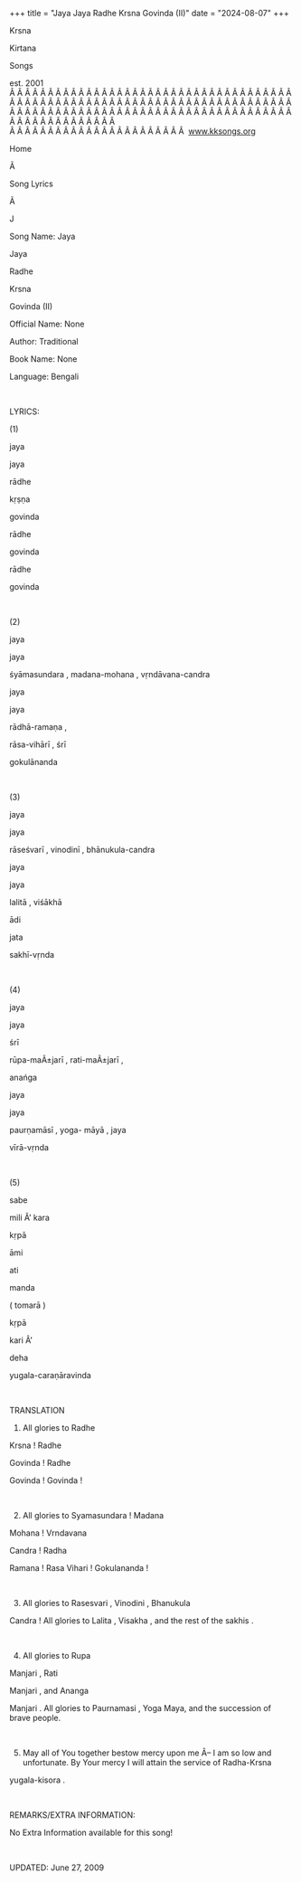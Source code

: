 +++ 
title = "Jaya Jaya Radhe Krsna Govinda (II)"
date = "2024-08-07"
+++

Krsna
 
Kirtana
 
Songs

est. 2001
Â Â Â Â Â Â Â Â Â Â Â Â Â Â Â Â Â Â Â Â Â Â Â Â Â Â Â Â Â Â Â Â Â Â Â Â Â Â Â Â Â Â Â Â Â Â Â Â Â Â Â Â Â Â Â Â Â Â Â Â Â Â Â Â Â Â Â Â Â Â Â Â Â Â Â Â Â Â Â Â Â Â Â Â Â Â Â Â Â Â Â Â Â Â Â Â Â Â Â Â Â Â Â Â Â Â Â Â Â Â Â Â Â Â Â Â Â Â Â Â Â Â Â Â Â  
Â Â Â Â Â Â Â Â Â Â Â Â Â Â Â Â Â Â Â Â Â Â Â  
www.kksongs.org








Home


Ã 
 
Song Lyrics
 
Ã 
 
J


Song Name: 
Jaya
 
Jaya
 
Radhe
 
Krsna


Govinda
 (II)


Official Name: None


Author: Traditional


Book Name: None


Language: 
Bengali


 


LYRICS:


(1)


jaya
 
jaya
 
rādhe
 
kṛṣṇa
 
govinda


rādhe
 
govinda
 
rādhe
 
govinda


 


(2)


jaya
 
jaya
 
śyāmasundara
, 
madana-mohana
, 
vṛndāvana-candra


jaya
 
jaya
 
rādhā-ramaṇa
,

rāsa-vihārī
, 
śrī


gokulānanda


 


(3)


jaya
 
jaya
 
rāseśvarī
, 
vinodinī
, 
bhānukula-candra


jaya
 
jaya
 
lalitā
, 
viśākhā
 
ādi
 
jata
 
sakhī-vṛnda


 


(4)


jaya
 
jaya
 
śrī
 
rūpa-maÃ±jarī
, 
rati-maÃ±jarī
,

anańga


jaya
 
jaya
 
paurṇamāsī
,
yoga-
māyā
, 
jaya
 
vīrā-vṛnda


 


(5)


sabe
 
mili
Â’ 
kara
 
kṛpā


āmi
 
ati
 
manda


(
tomarā
)

kṛpā
 
kari
Â’

deha
 
yugala-caraṇāravinda


 


TRANSLATION


1) All glories to 
Radhe
 
Krsna
! 
Radhe


Govinda
! 
Radhe
 
Govinda
! 
Govinda
!


 


2) All glories to 
Syamasundara
! 
Madana
 
Mohana
! 
Vrndavana
 
Candra
! 
Radha
 
Ramana
!
Rasa 
Vihari
! 
Gokulananda
!


 


3) All glories to 
Rasesvari
, 
Vinodini
, 
Bhanukula
 
Candra
!
All glories to 
Lalita
, 
Visakha
,
and the rest of the 
sakhis
.


 


4) All glories to 
Rupa
 
Manjari
, 
Rati


Manjari
, and 
Ananga
 
Manjari
. All glories to 
Paurnamasi
,
Yoga Maya, and the succession of brave people.


 


5) May all of 
You
 together bestow mercy upon me Â– I am so low and
unfortunate. By Your mercy I will attain the service of 
Radha-Krsna


yugala-kisora
.


 


REMARKS/EXTRA INFORMATION:


No
Extra Information available for this song!


 


UPDATED:
 June 27, 2009